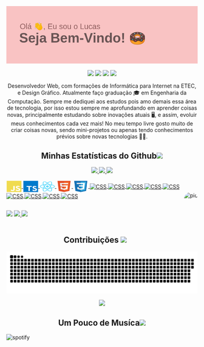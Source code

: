 <img src="https://github.com/Lucasbjpereira/lucasbjpereira/blob/main/header.png"
     alt="Welcome" />

<p align="center">

 <img src="https://badges.pufler.dev/visits/lucasbjpereira/lucasbjpereira"/> 
 <img src="https://badges.pufler.dev/years/lucasbjpereira"/>
 <img src="https://badges.pufler.dev/repos/lucasbjpereira"/>
 <img src="https://badges.pufler.dev/commits/monthly/lucasbjpereira" />
</p>

<p align="center">
     Desenvolvedor Web, com formações de Informática para Internet na ETEC, e Design Gráfico. Atualmente faço graduação 🎓 em Engenharia da Computação. Sempre me dediquei aos estudos pois amo demais essa área de tecnologia, por isso estou sempre me aprofundando em aprender coisas novas, principalmente estudando sobre inovações atuais 🖥️, e assim, evoluir meus conhecimentos cada vez mais!
     No meu tempo livre gosto muito de criar coisas novas, sendo mini-projetos ou apenas tendo conhecimentos prévios sobre novas tecnologias 👨‍💻.
</p>

<h2 align="center">
  Minhas Estatísticas do Github<img src="https://media.giphy.com/media/VgCDAzcKvsR6OM0uWg/giphy.gif" width="50">
</h2>

<div align="center">
  <a href="https://github.com/lucasbjpereira" target="_blank">
  <img height="180em" src="https://github-readme-stats.vercel.app/api?username=lucasbjpereira&show_icons=true&theme=dracula&include_all_commits=true&count_private=true"/>
  <img height="180em" src="https://github-readme-stats.vercel.app/api/top-langs/?username=lucasbjpereira&layout=compact&langs_count=8&theme=dracula"/>
   <img height="180em" src="https://github-readme-streak-stats.herokuapp.com/?user=lucasbjpereira&theme=dark&date_format=M%20j%5B%2C%20Y%5D"/>
</div>
<div style="display: inline_block"><br>
  <img align="center" alt="js" height="30" width="40" src="https://raw.githubusercontent.com/devicons/devicon/master/icons/javascript/javascript-plain.svg">
  <img align="center" alt="ts" height="30" width="40" src="https://raw.githubusercontent.com/devicons/devicon/master/icons/typescript/typescript-plain.svg">
  <img align="center" alt="React" height="30" width="40" src="https://raw.githubusercontent.com/devicons/devicon/master/icons/react/react-original.svg">
  <img align="center" alt="HTML" height="30" width="40" src="https://raw.githubusercontent.com/devicons/devicon/master/icons/html5/html5-original.svg">
  <img align="center" alt="CSS" height="30" width="40" src="https://raw.githubusercontent.com/devicons/devicon/master/icons/css3/css3-original.svg">
     <img align="center" alt="CSS" height="30" width="40" src="https://cdn.jsdelivr.net/gh/devicons/devicon/icons/sass/sass-original.svg">
     <img align="center" alt="CSS" height="30" width="40" src="https://cdn.jsdelivr.net/gh/devicons/devicon/icons/php/php-plain.svg">
     <img align="center" alt="CSS" height="30" width="40" src="https://cdn.jsdelivr.net/gh/devicons/devicon/icons/mongodb/mongodb-original.svg">
     <img align="center" alt="CSS" height="30" width="40" src="https://cdn.jsdelivr.net/gh/devicons/devicon/icons/mysql/mysql-original.svg">
     <img align="center" alt="CSS" height="30" width="40" src="https://cdn.jsdelivr.net/gh/devicons/devicon/icons/nodejs/nodejs-original.svg">
     <img align="center" alt="CSS" height="30" width="40" src="https://cdn.jsdelivr.net/gh/devicons/devicon/icons/electron/electron-original.svg">
     <img align="center" alt="CSS" height="30" width="40" src="https://cdn.jsdelivr.net/gh/devicons/devicon/icons/flutter/flutter-original.svg">
     <img align="center" alt="CSS" height="30" width="40" src="https://cdn.jsdelivr.net/gh/devicons/devicon/icons/postgresql/postgresql-original.svg">
     <img align="center" alt="CSS" height="30" width="40" src="https://cdn.jsdelivr.net/gh/devicons/devicon/icons/laravel/laravel-plain.svg">
  <img align="right" alt="pic" height="150" style="border-radius:50px;" src="https://i.pinimg.com/originals/a6/2a/eb/a62aebda6557f453c5866d8c5117ef54.gif">
</div>
  
  ##
 
<div> 
  <a href="https://www.linkedin.com/in/lucasjpereira/" target="_blank"><img src="https://img.shields.io/badge/-LinkedIn-%230077B5?style=for-the-badge&logo=linkedin&logoColor=white" target="_blank"></a>
  <a href = "mailto:lucasbarbosaj.pereira@gmail.com">
    <img src="https://img.shields.io/badge/-Gmail-%23333?style=for-the-badge&logo=gmail&logoColor=white" target="_blank">
</a>
  <a href="https://www.instagram.com/luscas.pereira/" target="_blank"><img src="https://img.shields.io/badge/-Instagram-%23E4405F?style=for-the-badge&logo=instagram&logoColor=white" target="_blank"></a>
     <br/><br/>
  <h2 align="center"> Contribuições
    <img src="https://media.giphy.com/media/xUA7aZeLE2e0P7Znz2/giphy.gif" width="50">
    </h2>
 <p align = "center">
     <img src="https://github.com/lucasbjpereira/lucasbjpereira/blob/output/github-contribution-grid-snake.svg">
 </p>
</div>
<p align = "center">
    <img src="https://activity-graph.herokuapp.com/graph?username=lucasbjpereira&theme=redical">
</p>

<h2 align="center">
  Um Pouco de Musíca<img src="https://media3.giphy.com/media/h4NzkyFOM1ZsRw9xeS/giphy.gif" width="50">
</h2>
<img src="https://spotify-recently-played-readme.vercel.app/api?user=12168663864&width=1000" alt="spotify" />
